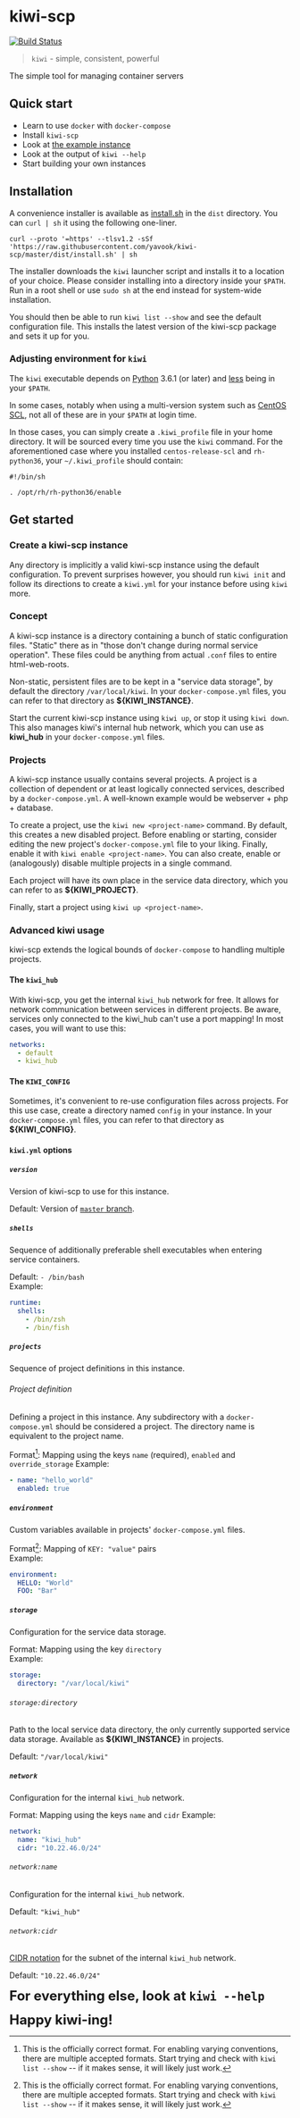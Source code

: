 # kiwi-scp

[![Build Status](https://github.drone.yavook.de/api/badges/yavook/kiwi-scp/status.svg)](https://github.drone.yavook.de/yavook/kiwi-scp)

> `kiwi` - simple, consistent, powerful

The simple tool for managing container servers


## Quick start

- Learn to use `docker` with `docker-compose`
- Install `kiwi-scp`
- Look at [the example instance](./example)
- Look at the output of `kiwi --help`
- Start building your own instances


## Installation

A convenience installer is available as [install.sh](./dist/install.sh) in the `dist` directory.
You can `curl | sh` it using the following one-liner.

```shell script
curl --proto '=https' --tlsv1.2 -sSf 'https://raw.githubusercontent.com/yavook/kiwi-scp/master/dist/install.sh' | sh
```

The installer downloads the `kiwi` launcher script and installs it to a location of your choice.
Please consider installing into a directory inside your `$PATH`.
Run in a root shell or use `sudo sh` at the end instead for system-wide installation.

You should then be able to run `kiwi list --show` and see the default configuration file.
This installs the latest version of the kiwi-scp package and sets it up for you.


### Adjusting environment for `kiwi`

The `kiwi` executable depends on [Python](https://www.python.org/) 3.6.1 (or later) and 
[less](http://www.greenwoodsoftware.com/less/) being in your `$PATH`.

In some cases, notably when using a multi-version system such as
[CentOS SCL](https://wiki.centos.org/AdditionalResources/Repositories/SCL), not all of these are in your `$PATH`
at login time.

In those cases, you can simply create a `.kiwi_profile` file in your home directory.
It will be sourced every time you use the `kiwi` command.
For the aforementioned case where you installed `centos-release-scl` and `rh-python36`, your `~/.kiwi_profile` should contain:

```shell script
#!/bin/sh

. /opt/rh/rh-python36/enable
```


## Get started

### Create a kiwi-scp instance

Any directory is implicitly a valid kiwi-scp instance using the default configuration.
To prevent surprises however, you should run `kiwi init` and follow its directions to create a `kiwi.yml` for your instance before using `kiwi` more.


### Concept

A kiwi-scp instance is a directory containing a bunch of static configuration files.
"Static" there as in "those don't change during normal service operation".
These files  could be anything from actual `.conf` files to entire html-web-roots.

Non-static, persistent files are to be kept in a "service data storage", by default the directory `/var/local/kiwi`.
In your `docker-compose.yml` files, you can refer to that directory as **${KIWI_INSTANCE}**.

Start the current kiwi-scp instance using `kiwi up`, or stop it using `kiwi down`.
This also manages kiwi's internal hub network, which you can use as **kiwi_hub** in your `docker-compose.yml` files.


### Projects

A kiwi-scp instance usually contains several projects.
A project is a collection of dependent or at least logically connected services, described by a `docker-compose.yml`.
A well-known example would be webserver + php + database.

To create a project, use the `kiwi new <project-name>` command.
By default, this creates a new disabled project.
Before enabling or starting, consider editing the new project's `docker-compose.yml` file to your liking.
Finally, enable it with `kiwi enable <project-name>`.
You can also create, enable or (analogously) disable multiple projects in a single command.

Each project will have its own place in the service data directory, which you can refer to as **${KIWI_PROJECT}**.

Finally, start a project using `kiwi up <project-name>`.


### Advanced kiwi usage

kiwi-scp extends the logical bounds of `docker-compose` to handling multiple projects.


#### The `kiwi_hub`

With kiwi-scp, you get the internal `kiwi_hub` network for free.
It allows for network communication between services in different projects.
Be aware, services only connected to the kiwi_hub can't use a port mapping!
In most cases, you will want to use this:

```yaml
networks:
  - default
  - kiwi_hub
```


#### The `KIWI_CONFIG` 

Sometimes, it's convenient to re-use configuration files across projects.
For this use case, create a directory named `config` in your instance.
In your `docker-compose.yml` files, you can refer to that directory as **${KIWI_CONFIG}**.


#### `kiwi.yml` options

##### `version`
Version of kiwi-scp to use for this instance.

Default: Version of [`master` branch](https://github.com/yavook/kiwi-scp/tree/master).

##### `shells`
Sequence of additionally preferable shell executables when entering service containers.

Default: `- /bin/bash`  
Example:

```yaml
runtime:
  shells:
    - /bin/zsh
    - /bin/fish
```

##### `projects`
Sequence of project definitions in this instance.

###### Project definition
Defining a project in this instance. Any subdirectory with a `docker-compose.yml` should be considered a project. The directory name is equivalent to the project name.

Format[^1]: Mapping using the keys `name` (required), `enabled` and `override_storage`
Example:

```yaml
- name: "hello_world"
  enabled: true
```

##### `environment`
Custom variables available in projects' `docker-compose.yml` files.

Format[^1]: Mapping of `KEY: "value"` pairs  
Example:

```yaml
environment:
  HELLO: "World"
  FOO: "Bar"
```

##### `storage`
Configuration for the service data storage.

Format: Mapping using the key `directory`  
Example:

```yaml
storage:
  directory: "/var/local/kiwi"
```

###### `storage:directory`
Path to the local service data directory, the only currently supported service data storage. 
Available as **${KIWI_INSTANCE}** in projects.

Default: `"/var/local/kiwi"`


##### `network`
Configuration for the internal `kiwi_hub` network.

Format: Mapping using the keys `name` and `cidr`
Example:

```yaml
network:
  name: "kiwi_hub"
  cidr: "10.22.46.0/24"
```

###### `network:name`
Configuration for the internal `kiwi_hub` network.

Default: `"kiwi_hub"`

###### `network:cidr`
[CIDR notation](https://en.wikipedia.org/wiki/Classless_Inter-Domain_Routing#IPv4_CIDR_blocks) for the subnet of the internal `kiwi_hub` network.

Default: `"10.22.46.0/24"`

<font size="5">**For everything else, look at `kiwi --help`**

**Happy kiwi-ing!**</font>

[^1]: This is the officially correct format. For enabling varying conventions, there are multiple accepted formats. Start trying and check with `kiwi list --show` -- if it makes sense, it will likely just work.
